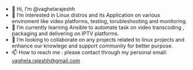 - 👋 Hi, I’m @vaghelarajeshh 
- 👀 I’m interested in Linux distros and its Application on various enviroment like video platforms, testing, torubleshooting and monitoring.
- 🌱 I’m currently learning Ansible to automate task on video transcoding , packaging and delivering  on IPTV platforms.
- 💞️ I’m looking to collaborate on any projects related to linux projects and enhance our knowlege and support community for better purpose.
- 📫 How to reach me : please contact through my personal email: vaghela.rajeshh@gmail.com

<!---
vaghelarajeshh/vaghelarajeshh is a ✨ special ✨ repository because its `README.md` (this file) appears on your GitHub profile.
You can click the Preview link to take a look at your changes.
--->

